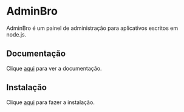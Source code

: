 # AdminBro

AdminBro é um painel de administração para aplicativos escritos em node.js.

## Documentação

Clique [aqui](https://github.com/SoftwareBrothers/admin-bro) para ver a documentação.

## Instalação

Clique [aqui](https://www.npmjs.com/package/admin-bro) para fazer a instalação.
